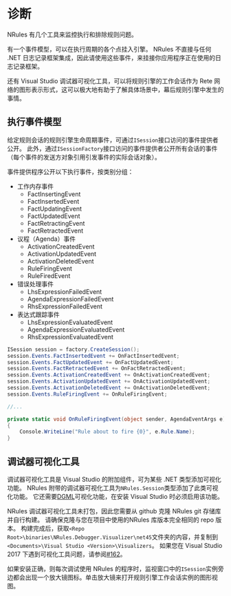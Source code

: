 # 诊断

NRules 有几个工具来监控执行和排除规则问题。

有一个事件模型，可以在执行周期的各个点挂入引擎。 NRules 不直接与任何 .NET 日志记录框架集成，因此请使用这些事件，来挂接你应用程序正在使用的日志记录框架。

还有 Visual Studio 调试器可视化工具，可以将规则引擎的工作会话作为 Rete 网络的图形表示形式，这可以极大地有助于了解具体场景中，幕后规则引擎中发生的事情。

## 执行事件模型

给定规则会话的规则引擎生命周期事件，可通过`ISession`接口访问的事件提供者公开。 此外，通过`ISessionFactory`接口访问的事件提供者公开所有会话的事件（每个事件的发送方对象引用引发事件的实际会话对象）。

事件提供程序公开以下执行事件，按类别分组：

- 工作内存事件
  - FactInsertingEvent
  - FactInsertedEvent
  - FactUpdatingEvent
  - FactUpdatedEvent
  - FactRetractingEvent
  - FactRetractedEvent
- 议程（Agenda）事件
  - ActivationCreatedEvent
  - ActivationUpdatedEvent
  - ActivationDeletedEvent
  - RuleFiringEvent
  - RuleFiredEvent
- 错误处理事件
  - LhsExpressionFailedEvent
  - AgendaExpressionFailedEvent
  - RhsExpressionFailedEvent
- 表达式跟踪事件
  - LhsExpressionEvaluatedEvent
  - AgendaExpressionEvaluatedEvent
  - RhsExpressionEvaluatedEvent

```csharp
ISession session = factory.CreateSession();
session.Events.FactInsertedEvent += OnFactInsertedEvent;
session.Events.FactUpdatedEvent += OnFactUpdatedEvent;
session.Events.FactRetractedEvent += OnFactRetractedEvent;
session.Events.ActivationCreatedEvent += OnActivationCreatedEvent;
session.Events.ActivationUpdatedEvent += OnActivationUpdatedEvent;
session.Events.ActivationDeletedEvent += OnActivationDeletedEvent;
session.Events.RuleFiringEvent += OnRuleFiringEvent;

//...

private static void OnRuleFiringEvent(object sender, AgendaEventArgs e)
{
    Console.WriteLine("Rule about to fire {0}", e.Rule.Name);
}
```
## 调试器可视化工具

调试器可视化工具是 Visual Studio 的附加组件，可为某些 .NET 类型添加可视化功能。 NRules 附带的调试器可视化工具为`NRules.Session`类型添加了此类可视化功能。 它还需要[DGML](http://en.wikipedia.org/wiki/DGML)可视化功能，在安装 Visual Studio 时必须启用该功能。

NRules 调试器可视化工具未打包，因此您需要从 github 克隆 NRules git 存储库并自行构建。 请确保克隆与您在项目中使用的NRules 库版本完全相同的 repo 版本。 构建完成后，获取`<Repo Root>\binaries\NRules.Debugger.Visualizer\net45`文件夹的内容，并复制到`<Documents>\Visual Studio <Version>\Visualizers`。 如果您在 Visual Studio 2017 下遇到可视化工具问题，请参阅[#162](https://github.com/NRules/NRules/issues/162)。

如果安装正确，则每次调试使用 NRules 的程序时，监视窗口中的`ISession`实例旁边都会出现一个放大镜图标。单击放大镜来打开规则引擎工作会话实例的图形视图。